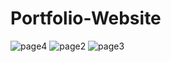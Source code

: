# Portfolio-Website

![page4](https://github.com/ritikasrv12/Portfolio-Website/assets/105850960/6665b87c-a3c2-4732-a10c-e8a2886af9af)
![page2](https://github.com/ritikasrv12/Portfolio-Website/assets/105850960/1ba267d3-8b59-4c8d-bab2-53dccb169cc8)
![page3](https://github.com/ritikasrv12/Portfolio-Website/assets/105850960/050f0cba-2375-4e77-bff7-76ecf97a9a0d)

